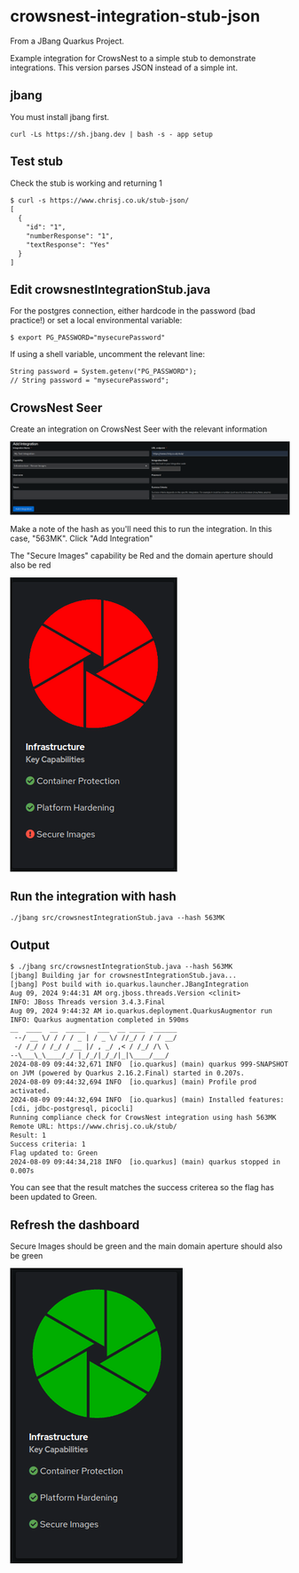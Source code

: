 # crowsnest-integration-stub-json

From a JBang Quarkus Project.

Example integration for CrowsNest to a simple stub to demonstrate integrations. This version parses JSON instead of a simple int.


## jbang

You must install jbang first.

```shell script
curl -Ls https://sh.jbang.dev | bash -s - app setup
```

## Test stub
Check the stub is working and returning 1
```
$ curl -s https://www.chrisj.co.uk/stub-json/
[
  {
    "id": "1",
    "numberResponse": "1",
    "textResponse": "Yes"
  }
]
```
## Edit crowsnestIntegrationStub.java
For the postgres connection, either hardcode in the password (bad practice!) or set a local environmental variable:

```
$ export PG_PASSWORD="mysecurePassword"
```
If using a shell variable, uncomment the relevant line:
```
String password = System.getenv("PG_PASSWORD");
// String password = "mysecurePassword";
```

## CrowsNest Seer
Create an integration on CrowsNest Seer with the relevant information

![Example integration](images/addIntegration.png)

Make a note of the hash as you'll need this to run the integration. In this case, "563MK". Click "Add Integration"

The "Secure Images" capability be Red and the domain aperture should also be red 

![Before with Red Secure Images](/images/before.png)


## Run the integration with hash

```shell script
./jbang src/crowsnestIntegrationStub.java --hash 563MK
```
## Output
```
$ ./jbang src/crowsnestIntegrationStub.java --hash 563MK
[jbang] Building jar for crowsnestIntegrationStub.java...
[jbang] Post build with io.quarkus.launcher.JBangIntegration
Aug 09, 2024 9:44:31 AM org.jboss.threads.Version <clinit>
INFO: JBoss Threads version 3.4.3.Final
Aug 09, 2024 9:44:32 AM io.quarkus.deployment.QuarkusAugmentor run
INFO: Quarkus augmentation completed in 590ms
__  ____  __  _____   ___  __ ____  ______ 
 --/ __ \/ / / / _ | / _ \/ //_/ / / / __/ 
 -/ /_/ / /_/ / __ |/ , _/ ,< / /_/ /\ \   
--\___\_\____/_/ |_/_/|_/_/|_|\____/___/   
2024-08-09 09:44:32,671 INFO  [io.quarkus] (main) quarkus 999-SNAPSHOT on JVM (powered by Quarkus 2.16.2.Final) started in 0.207s. 
2024-08-09 09:44:32,694 INFO  [io.quarkus] (main) Profile prod activated. 
2024-08-09 09:44:32,694 INFO  [io.quarkus] (main) Installed features: [cdi, jdbc-postgresql, picocli]
Running compliance check for CrowsNest integration using hash 563MK 
Remote URL: https://www.chrisj.co.uk/stub/
Result: 1
Success criteria: 1
Flag updated to: Green
2024-08-09 09:44:34,218 INFO  [io.quarkus] (main) quarkus stopped in 0.007s
```
You can see that the result matches the success criterea so the flag has been updated to Green.

## Refresh the dashboard
Secure Images should be green and the main domain aperture should also be green

![After with Green Secure Images](/images/after.png)

